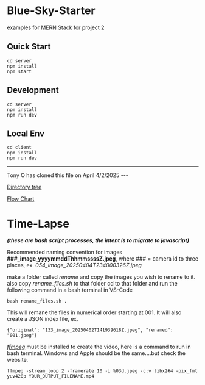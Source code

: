 # Blue-Sky-Starter

examples for MERN Stack for project 2

## Quick Start

```
cd server
npm install
npm start
```

## Development

```
cd server
npm install
npm run dev
```

## Local Env

```
cd client
npm install
npm run dev
```

---

Tony O has cloned this file on April 4/2/2025 ---

[Directory tree](./tree.txt)

[Flow Chart](flowChart.md)

# Time-Lapse
<i><b>(these are bash script processes, the intent is to migrate to javascript)</b></i>

Recommended naming convention for images <b>###_image_yyyymmddThhmmssssZ.jpeg</b>, where ### = camera id to three places, ex. <i>054_image_20250404T234000326Z.jpeg</i>

make a folder called <i>rename</i> and copy the images you wish to rename to it.
also copy <i>rename_files.sh</i> to that folder
cd to that folder and
run the following command in a bash terminal in VS-Code

```
bash rename_files.sh .
```
This will remane the files in numerical order starting at 001.  It will also create a JSON index file, ex.
```
{"original": "133_image_20250402T141939618Z.jpeg", "renamed": "001.jpeg"}
```

[<i>ffmpeg</i>](https://ffmpeg.org/) must be installed to create the video, here is a command to run in bash terminal.  Windows and Apple should be the same....but check the website.
```
ffmpeg -stream_loop 2 -framerate 10 -i %03d.jpeg -c:v libx264 -pix_fmt yuv420p YOUR_OUTPUT_FILENAME.mp4